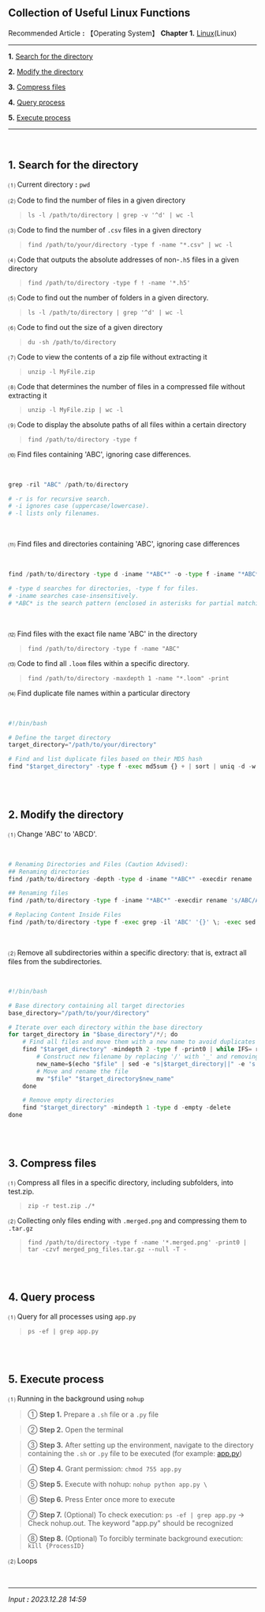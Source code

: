 ## **Collection of Useful Linux Functions**

Recommended Article **:** 【Operating System】 **Chapter 1.** [Linux](https://jb243.github.io/pages/2147)(Linux)

---

**1.** [Search for the directory](#1-search-for-the-directory)

**2.** [Modify the directory](#2-modify-the-directory)

**3.** [Compress files](#3-compress-files)

**4.** [Query process](#4-query-process)

**5.** [Execute process](#5-execute-process)

---

<br>

## **1. Search for the directory**

⑴ Current directory **:** `pwd`

⑵ Code to find the number of files in a given directory

> `ls -l /path/to/directory | grep -v '^d' | wc -l`

⑶ Code to find the number of `.csv` files in a given directory

> `find /path/to/your/directory -type f -name "*.csv" | wc -l`

⑷ Code that outputs the absolute addresses of non-`.h5` files in a given directory

> `find /path/to/directory -type f ! -name '*.h5'`

⑸ Code to find out the number of folders in a given directory.

> `ls -l /path/to/directory | grep '^d' | wc -l`

⑹ Code to find out the size of a given directory

> `du -sh /path/to/directory`

⑺ Code to view the contents of a zip file without extracting it

> `unzip -l MyFile.zip`

⑻ Code that determines the number of files in a compressed file without extracting it

> `unzip -l MyFile.zip | wc -l`
 
⑼ Code to display the absolute paths of all files within a certain directory

> `find /path/to/directory -type f`

⑽ Find files containing 'ABC', ignoring case differences.

<br>

```python
grep -ril "ABC" /path/to/directory

# -r is for recursive search.
# -i ignores case (uppercase/lowercase).
# -l lists only filenames.
```

<br>

⑾ Find files and directories containing 'ABC', ignoring case differences

<br>

```python
find /path/to/directory -type d -iname "*ABC*" -o -type f -iname "*ABC*"

# -type d searches for directories, -type f for files.
# -iname searches case-insensitively.
# *ABC* is the search pattern (enclosed in asterisks for partial matching).
```

<br>

⑿ Find files with the exact file name 'ABC' in the directory

> `find /path/to/directory -type f -name "ABC"`

⒀ Code to find all `.loom` files within a specific directory.

> `find /path/to/directory -maxdepth 1 -name "*.loom" -print`

⒁ Find duplicate file names within a particular directory

<br>

```python
#!/bin/bash

# Define the target directory
target_directory="/path/to/your/directory"

# Find and list duplicate files based on their MD5 hash
find "$target_directory" -type f -exec md5sum {} + | sort | uniq -d -w 32
```

<br>

<br>

## **2. Modify the directory**

⑴ Change 'ABC' to 'ABCD'.

<br>

```python
# Renaming Directories and Files (Caution Advised):
## Renaming directories
find /path/to/directory -depth -type d -iname "*ABC*" -execdir rename 's/ABC/ABCD/' '{}' \;

## Renaming files
find /path/to/directory -type f -iname "*ABC*" -execdir rename 's/ABC/ABCD/' '{}' \;

# Replacing Content Inside Files
find /path/to/directory -type f -exec grep -il 'ABC' '{}' \; -exec sed -i 's/ABC/ABCD/gi' '{}' \;
```

<br>

⑵ Remove all subdirectories within a specific directory: that is, extract all files from the subdirectories.

<br>

```python
#!/bin/bash

# Base directory containing all target directories
base_directory="/path/to/your/directory"

# Iterate over each directory within the base directory
for target_directory in "$base_directory"/*/; do
    # Find all files and move them with a new name to avoid duplicates
    find "$target_directory" -mindepth 2 -type f -print0 | while IFS= read -r -d $'\0' file; do
        # Construct new filename by replacing '/' with '_' and removing the leading path
        new_name=$(echo "$file" | sed -e "s|$target_directory||" -e 's|/|_|g')
        # Move and rename the file
        mv "$file" "$target_directory$new_name"
    done

    # Remove empty directories
    find "$target_directory" -mindepth 1 -type d -empty -delete
done
```

<br>

<br>

## **3. Compress files**

⑴ Compress all files in a specific directory, including subfolders, into test.zip.

> `zip -r test.zip ./*`

⑵ Collecting only files ending with `.merged.png` and compressing them to `.tar.gz`

> `find /path/to/directory -type f -name '*.merged.png' -print0 | tar -czvf merged_png_files.tar.gz --null -T -`

<br>

<br>

## **4. Query process**

⑴ Query for all processes using `app.py`

> `ps -ef | grep app.py`

<br>

<br>

## **5. Execute process**

⑴ Running in the background using `nohup`

> ① **Step 1.** Prepare a `.sh` file or a `.py` file

> ② **Step 2.** Open the terminal

> ③ **Step 3.** After setting up the environment, navigate to the directory containing the `.sh` or `.py` file to be executed (for example: [app.py](https://jb243.github.io/pages/2347))

> ④ **Step 4.** Grant permission: `chmod 755 app.py`

> ⑤ **Step 5.** Execute with nohup: `nohup python app.py \`

> ⑥ **Step 6.** Press Enter once more to execute

> ⑦ **Step 7.** (Optional) To check execution: `ps -ef | grep app.py` → Check nohup.out. The keyword "app.py" should be recognized

> ⑧ **Step 8.** (Optional) To forcibly terminate background execution: `kill {ProcessID}`

⑵ Loops

<br>

---

_Input **:** 2023.12.28 14:59_
